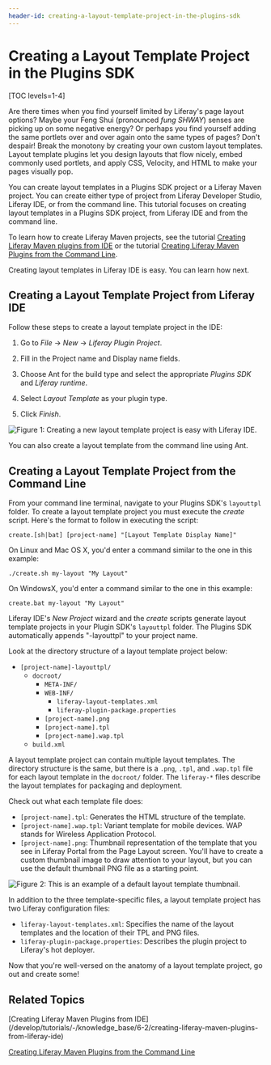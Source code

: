 ```yaml
---
header-id: creating-a-layout-template-project-in-the-plugins-sdk
---
```


# Creating a Layout Template Project in the Plugins SDK

[TOC levels=1-4]

Are there times when you find yourself limited by Liferay's page layout options?
Maybe your Feng Shui (pronounced *fung SHWAY*) senses are picking up on some
negative energy? Or perhaps you find yourself adding the same portlets over and
over again onto the same types of pages? Don't despair! Break the monotony by
creating your own custom layout templates. Layout template plugins let you
design layouts that flow nicely, embed commonly used portlets, and apply CSS,
Velocity, and HTML to make your pages visually pop. 

You can create layout templates in a Plugins SDK project or a Liferay Maven
project. You can create either type of project from Liferay Developer Studio,
Liferay IDE, or from the command line. This tutorial focuses on creating layout
templates in a Plugins SDK project, from Liferay IDE and from the command line. 

To learn how to create Liferay Maven projects, see the tutorial 
[Creating Liferay Maven plugins from IDE](/docs/6-2/tutorials/-/knowledge_base/t/creating-liferay-maven-plugins-from-liferay-ide) 
or the tutorial
[Creating Liferay Maven Plugins from the Command Line](/docs/6-2/tutorials/-/knowledge_base/t/creating-liferay-maven-plugins-from-the-command-lin). 

Creating layout templates in Liferay IDE is easy. You can learn how next. 

## Creating a Layout Template Project from Liferay IDE

Follow these steps to create a layout template project in the IDE:

1.  Go to *File* &rarr; *New* &rarr; *Liferay Plugin Project*. 

2.  Fill in the Project name and Display name fields.
 
3.  Choose Ant for the build type and select the appropriate *Plugins SDK* and 
	*Liferay runtime*. 

4.  Select *Layout Template* as your plugin type. 

5.  Click *Finish*.

![Figure 1: Creating a new layout template project is easy with Liferay IDE.](../../images/layout-template-new-project.png)

You can also create a layout template from the command line using Ant.

## Creating a Layout Template Project from the Command Line

From your command line terminal, navigate to your Plugins SDK's `layouttpl`
folder. To create a layout template project you must execute the *create* 
script. Here's the format to follow in executing the script: 

    create.[sh|bat] [project-name] "[Layout Template Display Name]"

On Linux and Mac OS X, you'd enter a command similar to the one in this example:

    ./create.sh my-layout "My Layout"

On WindowsX, you'd enter a command similar to the one in this example:

    create.bat my-layout "My Layout"

Liferay IDE's *New Project* wizard and the *create* scripts generate layout
template projects in your Plugin SDK's `layouttpl` folder. The Plugins SDK
automatically appends "-layouttpl" to your project name. 

Look at the directory structure of a layout template project below:

- `[project-name]-layouttpl/`
	- `docroot/`
		- `META-INF/`
		- `WEB-INF/`
			- `liferay-layout-templates.xml`
			- `liferay-plugin-package.properties`
		- `[project-name].png`
		- `[project-name].tpl`
		- `[project-name].wap.tpl`
	- `build.xml`

A layout template project can contain multiple layout templates. The directory
structure is the same, but there is a `.png`, `.tpl`, and `.wap.tpl` file for
each layout template in the `docroot/` folder. The `liferay-*` files describe
the layout templates for packaging and deployment. 

Check out what each template file does: 

- `[project-name].tpl`: Generates the HTML structure of the template. 
- `[project-name].wap.tpl`: Variant template for mobile devices. WAP stands for
  Wireless Application Protocol. 
- `[project-name].png`: Thumbnail representation of the template that you see in
  Liferay Portal from the Page Layout screen. You'll have to create a custom
  thumbnail image to draw attention to your layout, but you can use the default
  thumbnail PNG file as a starting point.

![Figure 2: This is an example of a default layout template thumbnail.](../../images/blank_columns.png)

In addition to the three template-specific files, a layout template project has
two Liferay configuration files:

- `liferay-layout-templates.xml`: Specifies the name of the layout templates and
  the location of their TPL and PNG files. 
- `liferay-plugin-package.properties`: Describes the plugin project to Liferay's
  hot deployer. 

Now that you're well-versed on the anatomy of a layout template project, go out
and create some!

## Related Topics

[Creating Liferay Maven Plugins from IDE] (/develop/tutorials/-/knowledge_base/6-2/creating-liferay-maven-plugins-from-liferay-ide)

[Creating Liferay Maven Plugins from the Command Line](/docs/6-2/tutorials/-/knowledge_base/t/creating-liferay-maven-plugins-from-the-command-lin)

